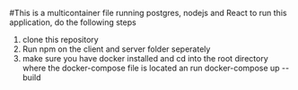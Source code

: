 #This is a multicontainer file running postgres, nodejs and React
to run this application, do the following steps
1. clone this repository
2. Run npm on the client and server folder seperately 
3. make sure you have docker installed and cd into the root directory where the docker-compose file is located an run docker-compose up --build
